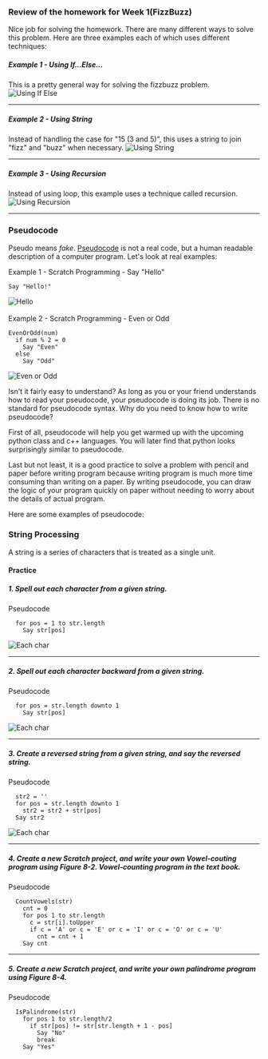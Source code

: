 ### Review of the homework for Week 1(FizzBuzz)
Nice job for solving the homework. There are many different ways to solve this problem. Here are three examples each of which uses different techniques:

##### Example 1 - Using If...Else...
This is a pretty general way for solving the fizzbuzz problem.
![Using If Else](https://d37rfi63g2olb3.cloudfront.net/wp-content/uploads/2018/02/11115402/scratch_fizzbuzz.png)

* * *

##### Example 2 - Using String
Instead of handling the case for "15 (3 and 5)", this uses a string to join "fizz" and "buzz" when necessary.
![Using String](https://d37rfi63g2olb3.cloudfront.net/wp-content/uploads/2018/02/11115440/scratch_fizzbuzz_string.png)

* * *

##### Example 3 - Using Recursion
Instead of using loop, this example uses a technique called recursion.
![Using Recursion](https://d37rfi63g2olb3.cloudfront.net/wp-content/uploads/2018/02/11115507/scratch_fizzbuzz_recursion.png)


* * *
### Pseudocode
Pseudo means _fake_. [Pseudocode](https://en.wikipedia.org/wiki/Pseudocode) is not a real code, but a human readable description of a computer program. Let's look at real examples:

Example 1 - Scratch Programming - Say "Hello"
```
Say "Hello!"
```
![Hello](https://d37rfi63g2olb3.cloudfront.net/wp-content/uploads/2018/02/11115537/scratch_hello.png)
<br /><br />
Example 2 - Scratch Programming - Even or Odd
```
EvenOrOdd(num)
  if num % 2 = 0
    Say "Even"
  else
    Say "Odd"
```
![Even or Odd](https://d37rfi63g2olb3.cloudfront.net/wp-content/uploads/2018/02/11114013/scratch_even_or_odd.png)

Isn't it fairly easy to understand? As long as you or your friend understands how to read your pseudocode, your pseudocode is doing its job. There is no standard for pseudocode syntax. Why do you need to know how to write pseudocode?

First of all, pseudocode will help you get warmed up with the upcoming python class and c++ languages. You will later find that python looks surprisingly similar to pseudocode.

Last but not least, it is a good practice to solve a problem with pencil and paper before writing program because writing program is much more time consuming than writing on a paper. By writing pseudocode, you can draw the logic of your program quickly on paper without needing to worry about the details of actual program.

Here are some examples of pseudocode:


### String Processing
A string is a series of characters that is treated as a single unit.

#### Practice

##### 1. Spell out each character from a given string.

Pseudocode
```
  for pos = 1 to str.length
    Say str[pos]
```
![Each char](https://d37rfi63g2olb3.cloudfront.net/wp-content/uploads/2018/02/11115721/scratch_str1.png)
* * *

##### 2. Spell out each character backward from a given string.

Pseudocode
```
  for pos = str.length downto 1
    Say str[pos]
```
![Each char](https://d37rfi63g2olb3.cloudfront.net/wp-content/uploads/2018/02/11115754/scratch_str2.png)
* * *

##### 3. Create a reversed string from a given string, and say the reversed string.

Pseudocode
```
  str2 = ''
  for pos = str.length downto 1
    str2 = str2 + str[pos]
  Say str2
```
![Each char](https://d37rfi63g2olb3.cloudfront.net/wp-content/uploads/2018/02/11115822/scratch_str3.png)
* * *
##### 4. Create a new Scratch project, and write your own Vowel-couting program using Figure 8-2. Vowel-counting program in the text book.

Pseudocode
```
  CountVowels(str)
    cnt = 0
    for pos 1 to str.length
      c = str[i].toUpper
      if c = 'A' or c = 'E' or c = 'I' or c = 'O' or c = 'U'
        cnt = cnt + 1
    Say cnt
```
* * *

##### 5. Create a new Scratch project, and write your own palindrome program using Figure 8-4.

Pseudocode
```
  IsPalindrome(str)
    for pos 1 to str.length/2
      if str[pos] != str[str.length + 1 - pos]
        Say "No"
        break
    Say "Yes"
```
